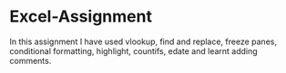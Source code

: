 # Excel-Assignment
In this assignment I have used vlookup, find and replace, freeze panes, conditional formatting, highlight, countifs, edate and learnt adding comments.
